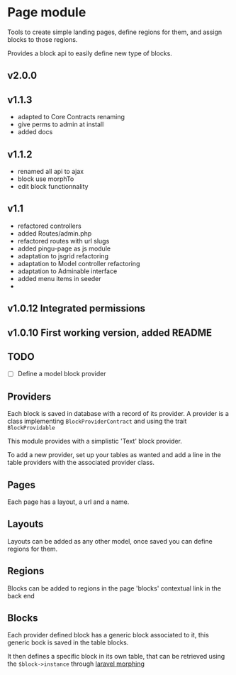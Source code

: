 # Page module

Tools to create simple landing pages, define regions for them, and assign blocks to those regions.

Provides a block api to easily define new type of blocks.

## v2.0.0

## v1.1.3
- adapted to Core Contracts renaming
- give perms to admin at install
- added docs

## v1.1.2
- renamed all api to ajax
- block use morphTo
- edit block functionnality

## v1.1
- refactored controllers
- added Routes/admin.php
- refactored routes with url slugs
- added pingu-page as js module
- adaptation to jsgrid refactoring
- adaptation to Model controller refactoring
- adaptation to Adminable interface
- added menu items in seeder
- 

## v1.0.12 Integrated permissions
## v1.0.10 First working version, added README

## TODO

- [ ] Define a model block provider

## Providers

Each block is saved in database with a record of its provider. A provider is a class implementing `BlockProviderContract` and using the trait `BlockProvidable`

This module provides with a simplistic 'Text' block provider.

To add a new provider, set up your tables as wanted and add a line in the table providers with the associated provider class.

## Pages

Each page has a layout, a url and a name.

## Layouts

Layouts can be added as any other model, once saved you can define regions for them.

## Regions

Blocks can be added to regions in the page 'blocks' contextual link in the back end

## Blocks

Each provider defined block has a generic block associated to it, this generic bock is saved in the table blocks.

It then defines a specific block in its own table, that can be retrieved using the `$block->instance` through [laravel morphing](https://laravel.com/docs/5.8/eloquent-relationships#polymorphic-relationships)